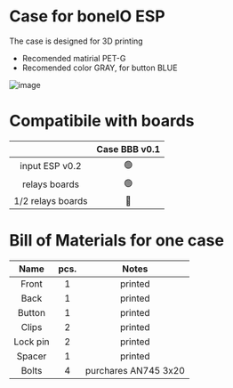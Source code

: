 # Case for boneIO ESP
The case is designed for 3D printing
* Recomended matirial PET-G
* Recomended color GRAY, for button BLUE

![image](https://user-images.githubusercontent.com/92312253/168956650-78d6cc87-abe6-4939-a72d-7f4b06a01361.png)

# Compatibile with boards

|  | Case BBB v0.1 |
| :---: | :---: |
| input ESP v0.2   | 🟢 |
| relays boards    | 🟢 |
| 1/2 relays boards| 🔴 |

# Bill of Materials for one case
| Name | pcs. | Notes|
| :---: | :---: | :---: |
|Front   | 1     | printed |
| Back  | 1       | printed |
| Button| 1 | printed |
| Clips   | 2       | printed |
| Lock pin   | 2      | printed |
| Spacer | 1 | printed |
| Bolts | 4 | purchares  AN745 3x20 |
